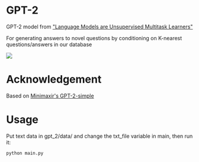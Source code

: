 # GPT-2

GPT-2 model from ["Language Models are Unsupervised Multitask Learners"](https://d4mucfpksywv.cloudfront.net/better-language-models/language_models_are_unsupervised_multitask_learners.pdf)

For generating answers to novel questions by conditioning on K-nearest questions/answers in our database

![](architecture.png)

# Acknowledgement

Based on [Minimaxir's GPT-2-simple](https://github.com/CyberZHG/keras-bert)

# Usage

Put text data in gpt_2/data/ and change the txt_file variable in main, then run it:

```
python main.py
```
